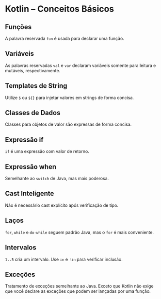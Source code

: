 # Kotlin – Conceitos Básicos

## Funções
A palavra reservada `fun` é usada para declarar uma função.

## Variáveis
As palavras reservadas `val` e `var` declaram variáveis somente para leitura e mutáveis, respectivamente.

## Templates de String
Utilize `$` ou `${}` para injetar valores em strings de forma concisa.

## Classes de Dados
Classes para objetos de valor são expressas de forma concisa.

## Expressão if
`if` é uma expressão com valor de retorno.

## Expressão when
Semelhante ao `switch` de Java, mas mais poderosa.

## Cast Inteligente
Não é necessário cast explícito após verificação de tipo.

## Laços
`for`, `while` e `do-while` seguem padrão Java, mas o `for` é mais conveniente.

## Intervalos
`1..5` cria um intervalo. Use `in` e `!in` para verificar inclusão.

## Exceções
Tratamento de exceções semelhante ao Java. Exceto que Kotlin não exige que você declare as exceções que podem ser lançadas por uma função.